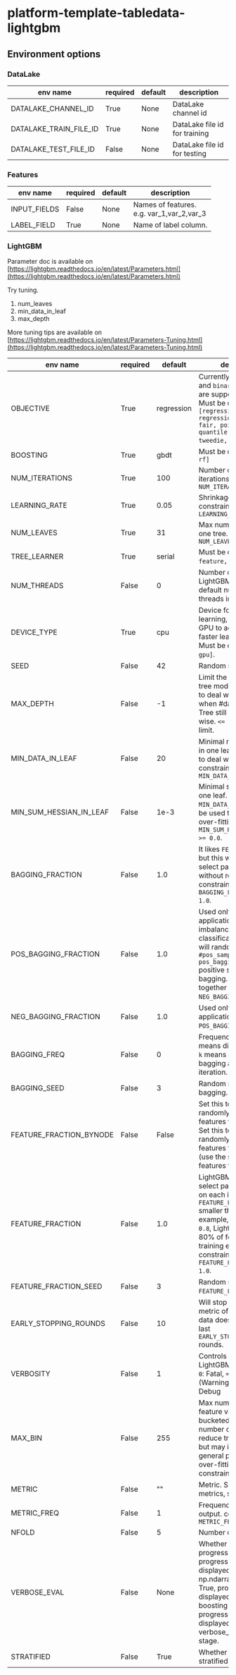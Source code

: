 # platform-template-tabledata-lightgbm
## Environment options
### DataLake
env name|required|default|description
--------|--------|-------|-----------
DATALAKE_CHANNEL_ID|True|None|DataLake channel id
DATALAKE_TRAIN_FILE_ID|True|None|DataLake file id for training
DATALAKE_TEST_FILE_ID|False|None|DataLake file id for testing

### Features
env name|required|default|description
--------|--------|-------|-----------
INPUT_FIELDS|False|None|Names of features. <br>e.g. var_1,var_2,var_3
LABEL_FIELD|True|None|Name of label column.


### LightGBM
Parameter doc is available on [https://lightgbm.readthedocs.io/en/latest/Parameters.html](https://lightgbm.readthedocs.io/en/latest/Parameters.html)

Try tuning. 
1. num_leaves
1. min_data_in_leaf
1. max_depth

More tuning tips are available on [https://lightgbm.readthedocs.io/en/latest/Parameters-Tuning.html](https://lightgbm.readthedocs.io/en/latest/Parameters-Tuning.html)

env name|required|default|description
--------|--------|-------|-----------
OBJECTIVE|True|regression|Currently `regression` and `binary` applications are supported. <br>Must be one of `[regression, regression_l1, huber, fair, poisson, quantile, mape, gamma, tweedie, binary]`.
BOOSTING|True|gbdt|Must be one of `[gbdt, rf]`
NUM_ITERATIONS|True|100|Number of boosting iterations. constraints: `NUM_ITERATIONS >= 0`
LEARNING_RATE|True|0.05|Shrinkage rate. constraints: `LEARNING_RATE > 0.0`
NUM_LEAVES|True|31|Max number of leaves in one tree. constraints: `NUM_LEAVES > 1`
TREE_LEARNER|True|serial|Must be one of `[serial, feature, data, voting]`.
NUM_THREADS|False|0|Number of threads for LightGBM. `0` means default number of threads in OpenMP.
DEVICE_TYPE|True|cpu|Device for the tree learning, you can use GPU to achieve the faster learning. <br>Must be one of `[cpu, gpu]`.
SEED|False|42|Random seed.
MAX_DEPTH|False|-1|Limit the max depth for tree model. This is used to deal with over-fitting when #data is small. Tree still grows leaf-wise. `<= 0` means no limit.
MIN_DATA_IN_LEAF|False|20|Minimal number of data in one leaf. Can be used to deal with over-fitting. constraints: `MIN_DATA_IN_LEAF >= 0`
MIN_SUM_HESSIAN_IN_LEAF|False|1e-3|Minimal sum hessian in one leaf. Like `MIN_DATA_IN_LEAF`, it can be used to deal with over-fitting. constraints: `MIN_SUM_HESSIAN_IN_LEAF >= 0.0`.
BAGGING_FRACTION|False|1.0|It likes `FEATURE_FRACTION`, but this will randomly select part of data without resampling. constraints: `0.0 < BAGGING_FRACTION <= 1.0`.
POS_BAGGING_FRACTION|False|1.0|Used only in `binary` application. Used for imbalanced binary classification problem, will randomly sample `#pos_samples * pos_bagging_fraction` positive samples in bagging. Should be used together with `NEG_BAGGING_FRACTION`.
NEG_BAGGING_FRACTION|False|1.0|Used only in `binary` application. Same as `POS_BAGGING_FRACTION`.
BAGGING_FREQ|False|0|Frequency for bagging. `0` means disable bagging; `k` means perform bagging at every `k` iteration.
BAGGING_SEED|False|3|Random seed for bagging.
FEATURE_FRACTION_BYNODE|False|False|Set this to `true` to randomly select part of features for each node. Set this to `false` to randomly select part of features for each tree (use the same sub features for each tree).
FEATURE_FRACTION|False|1.0|LightGBM will randomly select part of features on each iteration if `FEATURE_FRACTION` smaller than `1.0`. For example, if you set it to `0.8`, LightGBM will select 80% of features before training each tree. constraints: `0.0 < FEATURE_FRACTION <= 1.0`.
FEATURE_FRACTION_SEED|False|3|Random seed for `FEATURE_FRACTION`.
EARLY_STOPPING_ROUNDS|False|10|Will stop training if one metric of one validation data doesn’t improve in last `EARLY_STOPPING_ROUNDS` rounds.
VERBOSITY|False|1|Controls the level of LightGBM’s verbosity. `< 0`: Fatal, `= 0`: Error (Warning), `= 1`: Info, `> 1`: Debug
MAX_BIN|False|255|Max number of bins that feature values will be bucketed in. Small number of bins may reduce training accuracy but may increase general power (deal with over-fitting). constraints: `MAX_BIN > 1`
METRIC|False|""|Metric. Support multiple metrics, separated by `,`
METRIC_FREQ|False|1|Frequency for metric output. constraints: `METRIC_FREQ > 0`
NFOLD|False|5|Number of folds in CV.
VERBOSE_EVAL|False|None|Whether to display the progress. If None, progress will be displayed when np.ndarray is returned. If True, progress will be displayed at every boosting stage. If int, progress will be displayed at every given verbose_eval boosting stage.
STRATIFIED|False|True|Whether to perform stratified sampling.
